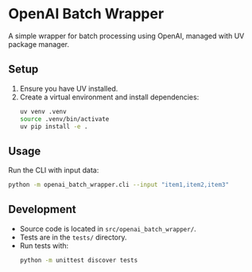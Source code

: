 # OpenAI Batch Wrapper

A simple wrapper for batch processing using OpenAI, managed with UV package manager.

## Setup

1. Ensure you have UV installed.
2. Create a virtual environment and install dependencies:
   ```bash
   uv venv .venv
   source .venv/bin/activate
   uv pip install -e .
   ```

## Usage

Run the CLI with input data:
```bash
python -m openai_batch_wrapper.cli --input "item1,item2,item3"
```

## Development

- Source code is located in `src/openai_batch_wrapper/`.
- Tests are in the `tests/` directory.
- Run tests with:
  ```bash
  python -m unittest discover tests
  ```
